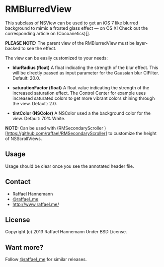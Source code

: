 # RMBlurredView

This subclass of NSView can be used to get an iOS 7 like blurred background to mimic a frosted glass effect — on OS X! Check out the corresponding article on (Cocoanetics)[].

**PLEASE NOTE:** The parent view of the RMBlurredView must be layer-backed to see the effect.

The view can be easily customized to your needs:

* **blurRadius (float)** A float indicating the strength of the blur effect. This will be directly passed as input parameter for the Gaussian blur CIFilter. Default: 20.0.

* **saturationFactor (float)** A float value indicating the strength of the increased saturation effect. The Control Center for example uses increased saturated colors to get more vibrant colors shining through the view. Default: 2.0.

* **tintColor (NSColor)** A NSColor used a the background color for the view. Default: 70% White.

**NOTE:** Can be used with (RMSecondaryScroller )[https://github.com/raffael/RMSecondaryScroller] to customize the height of NSScrollViews.

## Usage

Usage should be clear once you see the annotated header file.

## Contact

* Raffael Hannemann
* [@raffael_me](http://www.twitter.com/raffael_me/)
* http://www.raffael.me/

## License

Copyright (c) 2013 Raffael Hannemann
Under BSD License.

## Want more?

Follow [@raffael_me](http://www.twitter.com/raffael_me/) for similar releases.
